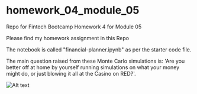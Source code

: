 # homework_04_module_05
Repo for Fintech Bootcamp Homework 4 for Module 05

Please find my homework assignment in this Repo

The notebook is called "financial-planner.ipynb" as per the starter code file.

The main question raised from these Monte Carlo simulations is: 'Are you better off at home by yourself running simulations on what your money might do, or just blowing it all at the Casino on RED?'.

![Alt text](https://www.visitmonaco.com/ImageRepository/TypeLieu/9debc649-c378-4f07-83b4-e42492216308/Slider/2-web-large-jpg-b-vergely-lot-6-aout-2020-11-addcrop-4.jpg?Width=2500&Height=1250 "The Monte Carlo Casino") 